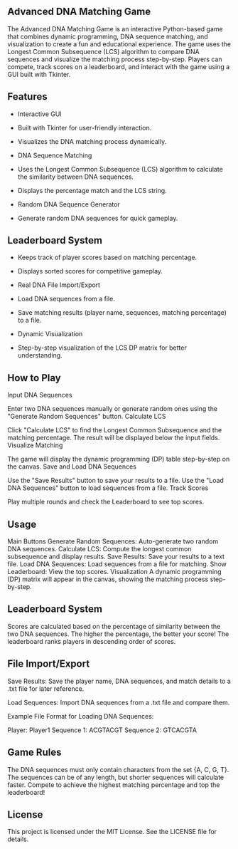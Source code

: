 ## Advanced DNA Matching Game

The Advanced DNA Matching Game is an interactive Python-based game that combines dynamic programming, DNA sequence matching, and visualization to create a fun and educational experience. The game uses the Longest Common Subsequence (LCS) algorithm to compare DNA sequences and visualize the matching process step-by-step. Players can compete, track scores on a leaderboard, and interact with the game using a GUI built with Tkinter.

## Features
- Interactive GUI
- Built with Tkinter for user-friendly interaction.
- Visualizes the DNA matching process dynamically.
- DNA Sequence Matching

- Uses the Longest Common Subsequence (LCS) algorithm to calculate the similarity between DNA sequences.
- Displays the percentage match and the LCS string.
- Random DNA Sequence Generator
- Generate random DNA sequences for quick gameplay.
  
## Leaderboard System

- Keeps track of player scores based on matching percentage.
- Displays sorted scores for competitive gameplay.
- Real DNA File Import/Export

- Load DNA sequences from a file.
- Save matching results (player name, sequences, matching percentage) to a file.
- Dynamic Visualization

- Step-by-step visualization of the LCS DP matrix for better understanding.

## How to Play

Input DNA Sequences

Enter two DNA sequences manually or generate random ones using the "Generate Random Sequences" button.
Calculate LCS

Click "Calculate LCS" to find the Longest Common Subsequence and the matching percentage.
The result will be displayed below the input fields.
Visualize Matching

The game will display the dynamic programming (DP) table step-by-step on the canvas.
Save and Load DNA Sequences

Use the "Save Results" button to save your results to a file.
Use the "Load DNA Sequences" button to load sequences from a file.
Track Scores

Play multiple rounds and check the Leaderboard to see top scores.

## Usage
Main Buttons
Generate Random Sequences: Auto-generate two random DNA sequences.
Calculate LCS: Compute the longest common subsequence and display results.
Save Results: Save your results to a text file.
Load DNA Sequences: Load sequences from a file for matching.
Show Leaderboard: View the top scores.
Visualization
A dynamic programming (DP) matrix will appear in the canvas, showing the matching process step-by-step.

## Leaderboard System
Scores are calculated based on the percentage of similarity between the two DNA sequences. The higher the percentage, the better your score! The leaderboard ranks players in descending order of scores.

## File Import/Export
Save Results:
Save the player name, DNA sequences, and match details to a .txt file for later reference.

Load Sequences:
Import DNA sequences from a .txt file and compare them.

Example File Format for Loading DNA Sequences:


Player: Player1
Sequence 1: ACGTACGT
Sequence 2: GTCACGTA

## Game Rules
The DNA sequences must only contain characters from the set {A, C, G, T}.
The sequences can be of any length, but shorter sequences will calculate faster.
Compete to achieve the highest matching percentage and top the leaderboard!

## License
This project is licensed under the MIT License. See the LICENSE file for details.
